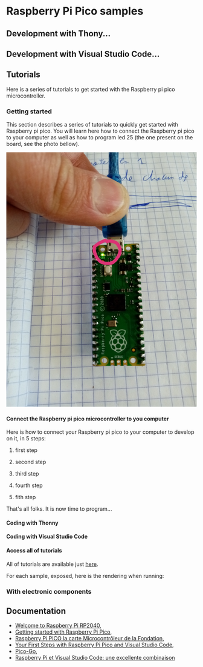 # Raspberry Pi Pico samples

## Development with Thony... 

## Development with Visual Studio Code...

## Tutorials

Here is a series of tutorials to get started with the Raspberry pi pico microcontroller.

### Getting started

This section describes a series of tutorials to quickly get started with Raspberry pi pico. You will learn here how to connect the Raspberry pi pico to your computer as well as how to program led 25 (the one present on the board, see the photo bellow).

![](https://github.com/Vicken-Ghoubiguian/electronic_samples/blob/main/raspberry_pi_pico/images/led_25_indication.jpg)

#### Connect the Raspberry pi pico microcontroller to you computer

Here is how to connect your Raspberry pi pico to your computer to develop on it, in 5 steps:

1. first step

2. second step

3. third step

4. fourth step

5. fith step

That's all folks. It is now time to program...

#### Coding with Thonny

#### Coding with Visual Studio Code

#### Access all of tutorials

All of tutorials are available just [here](https://github.com/Vicken-Ghoubiguian/electronic_samples/tree/main/raspberry_pi_pico/Getting_started_tutorials).

For each sample, exposed, here is the rendering when running: 

### With electronic components

## Documentation

* [Welcome to Raspberry Pi RP2040](https://www.raspberrypi.org/documentation/rp2040/getting-started/),
* [Getting started with Raspberry Pi Pico](https://projects.raspberrypi.org/en/projects/getting-started-with-the-pico),
* [Raspberry Pi PICO la carte Microcontrôleur de la Fondation](https://www.framboise314.fr/raspberry-pi-pico-la-carte-microcontroleur-de-la-fondation/#Connecter_la_carte_Pico_en_USB),
* [Your First Steps with Raspberry Pi Pico and Visual Studio Code](https://dev.to/blues/your-first-steps-with-raspberry-pi-pico-and-visual-studio-code-4jbd),
* [Pico-Go](https://marketplace.visualstudio.com/items?itemName=ChrisWood.pico-go),
* [Raspberry Pi et Visual Studio Code: une excellente combinaison](https://www.netcost-security.fr/actualites/5363/raspberry-pi-et-visual-studio-code-une-excellente-combinaison/#Code_pour_le_Pico_dans_Code)
